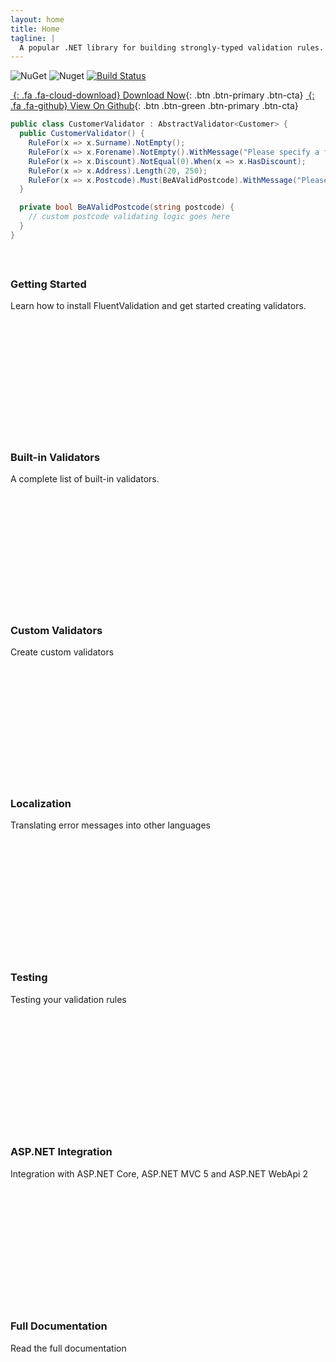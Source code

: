 ```yaml
---
layout: home
title: Home
tagline: |
  A popular .NET library for building strongly-typed validation rules.
---
```


![NuGet](https://img.shields.io/nuget/v/FluentValidation.svg) ![Nuget](https://img.shields.io/nuget/dt/FluentValidation.svg) [![Build Status](https://dev.azure.com/jeremy0621/FluentValidation/_apis/build/status/JeremySkinner.FluentValidation?branchName=master)](https://dev.azure.com/jeremy0621/FluentValidation/_build/latest?definitionId=1&branchName=master)

<div class="cta-container" markdown="1">

[*&nbsp;*{: .fa .fa-cloud-download} Download Now][NUGET]{: .btn .btn-primary .btn-cta}
[*&nbsp;*{: .fa .fa-github} View On Github][GITHUB]{: .btn .btn-green .btn-primary .btn-cta}

</div>

[NUGET]: https://nuget.org/packages/FluentValidation
[GITHUB]: https://github.com/JeremySkinner/FluentValidation

```csharp
public class CustomerValidator : AbstractValidator<Customer> {
  public CustomerValidator() {
    RuleFor(x => x.Surname).NotEmpty();
    RuleFor(x => x.Forename).NotEmpty().WithMessage("Please specify a first name");
    RuleFor(x => x.Discount).NotEqual(0).When(x => x.HasDiscount);
    RuleFor(x => x.Address).Length(20, 250);
    RuleFor(x => x.Postcode).Must(BeAValidPostcode).WithMessage("Please specify a valid postcode");
  }

  private bool BeAValidPostcode(string postcode) {
    // custom postcode validating logic goes here
  }
}
```

 <div id="cards-wrapper" class="cards-wrapper row" style="margin-top: 60px">
  <div class="item item-green col-md-4 col-sm-6 col-xs-6">
    <div class="item-inner" style="height: 254px;">
      <div class="icon-holder"> <i class="icon fa fa-paper-plane"></i> </div>
      <h3 class="title">Getting Started</h3>
      <p class="intro">Learn how to install FluentValidation and get started creating validators. </p> <a class="link"
        href="https://docs.fluentvalidation.net/en/latest/installation.html"><span></span></a>
    </div>
  </div>
  <div class="item item-orange col-md-4 col-sm-6 col-xs-6">
    <div class="item-inner" style="height: 254px;">
      <div class="icon-holder"> <span aria-hidden="true" class="icon icon_puzzle_alt"></span> </div>
      <h3 class="title">Built-in Validators</h3>
      <p class="intro">A complete list of built-in validators. </p> <a class="link"
        href="https://docs.fluentvalidation.net/en/latest/built-in-validators.html"><span></span></a>
    </div>
  </div>
  <div class="item item-blue col-md-4 col-sm-6 col-xs-6">
    <div class="item-inner" style="height: 254px;">
      <div class="icon-holder"> <span aria-hidden="true" class="icon icon_tools"></span> </div>
      <h3 class="title">Custom Validators</h3>
      <p class="intro">Create custom validators </p> <a class="link" href="https://docs.fluentvalidation.net/en/latest/custom-validators.html"><span></span></a>
    </div>
  </div>
  <div class="item item-pink col-md-4 col-sm-6 col-xs-6">
    <div class="item-inner" style="height: 256px;">
      <div class="icon-holder"> <span aria-hidden="true" class="icon icon_document_alt"></span> </div>
      <h3 class="title">Localization</h3>
      <p class="intro">Translating error messages into other languages </p> <a class="link"
        href="https://docs.fluentvalidation.net/en/latest/localization.html"><span></span></a>
    </div>
  </div>
  <div class="item item-primary col-md-4 col-sm-6 col-xs-6">
    <div class="item-inner" style="height: 256px;">
      <div class="icon-holder"> <i class="icon fa fa-graduation-cap"></i> </div>
      <h3 class="title">Testing</h3>
      <p class="intro">Testing your validation rules </p> <a class="link" href="https://docs.fluentvalidation.net/en/latest/testing.html"><span></span></a>
    </div>
  </div>
  <div class="item item-green col-md-4 col-sm-6 col-xs-6">
    <div class="item-inner" style="height: 256px;">
      <div class="icon-holder"> <span aria-hidden="true" class="icon icon_globe"></span> </div>
      <h3 class="title">ASP.NET Integration</h3>
      <p class="intro">Integration with ASP.NET Core, ASP.NET MVC 5 and ASP.NET WebApi 2 </p> <a class="link"
        href="https://docs.fluentvalidation.net/en/latest/aspnet.html"><span></span></a>
    </div>
  </div>
  <div class="item item-red col-md-4 col-sm-6 col-xs-6"><!--Intentionally empty--></div>
  <div class="item item-red col-md-4 col-sm-6 col-xs-6">
    <div class="item-inner">
      <div class="icon-holder">
        <span aria-hidden="true" class="icon icon_document"></span>
      </div>
      <h3 class="title">Full Documentation</h3>
      <p class="intro">Read the full documentation </p>
      <a class="link" href="https://docs.fluentvalidation.net"><span></span></a>
    </div>
  </div>
</div>

